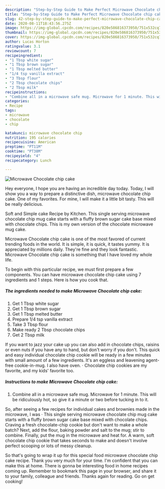 ```yaml
---
description: "Step-by-Step Guide to Make Perfect Microwave Chocolate chip cake"
title: "Step-by-Step Guide to Make Perfect Microwave Chocolate chip cake"
slug: 42-step-by-step-guide-to-make-perfect-microwave-chocolate-chip-cake
date: 2020-08-11T18:43:56.275Z
image: https://img-global.cpcdn.com/recipes/820e586816373950/751x532cq70/microwave-chocolate-chip-cake-recipe-main-photo.jpg
thumbnail: https://img-global.cpcdn.com/recipes/820e586816373950/751x532cq70/microwave-chocolate-chip-cake-recipe-main-photo.jpg
cover: https://img-global.cpcdn.com/recipes/820e586816373950/751x532cq70/microwave-chocolate-chip-cake-recipe-main-photo.jpg
author: Lucas Horton
ratingvalue: 3.1
reviewcount: 7
recipeingredient:
- "1 Tbsp white sugar"
- "1 Tbsp brown sugar"
- "1 Tbsp melted butter"
- "1/4 tsp vanilla extract"
- "3 Tbsp flour"
- "2 Tbsp chocolate chips"
- "2 Tbsp milk"
recipeinstructions:
- "Combine all in a microwave safe mug. Microwave for 1 minute. This will be ridiculously hot, so give it a minute or two before tucking in to it."
categories:
- Recipe
tags:
- microwave
- chocolate
- chip

katakunci: microwave chocolate chip 
nutrition: 195 calories
recipecuisine: American
preptime: "PT11M"
cooktime: "PT38M"
recipeyield: "4"
recipecategory: Lunch

---
```



![Microwave Chocolate chip cake](https://img-global.cpcdn.com/recipes/820e586816373950/751x532cq70/microwave-chocolate-chip-cake-recipe-main-photo.jpg)

Hey everyone, I hope you are having an incredible day today. Today, I will show you a way to prepare a distinctive dish, microwave chocolate chip cake. One of my favorites. For mine, I will make it a little bit tasty. This will be really delicious.

Soft and Simple cake Recipe by Kitchen. This single serving microwave chocolate chip mug cake starts with a fluffy brown sugar cake base mixed with chocolate chips. This is my own version of the chocolate microwave mug cake.

Microwave Chocolate chip cake is one of the most favored of current trending foods in the world. It is simple, it is quick, it tastes yummy. It is appreciated by millions daily. They're fine and they look fantastic. Microwave Chocolate chip cake is something that I have loved my whole life.


To begin with this particular recipe, we must first prepare a few components. You can have microwave chocolate chip cake using 7 ingredients and 1 steps. Here is how you cook that.

<!--inarticleads1-->

##### The ingredients needed to make Microwave Chocolate chip cake:

1. Get 1 Tbsp white sugar
1. Get 1 Tbsp brown sugar
1. Get 1 Tbsp melted butter
1. Prepare 1/4 tsp vanilla extract
1. Take 3 Tbsp flour
1. Make ready 2 Tbsp chocolate chips
1. Get 2 Tbsp milk


If you want to jazz your cake up you can also add in chocolate chips, raisins or even nuts if you have any to hand, but don&#39;t worry if you don&#39;t. This quick and easy individual chocolate chip cookie will be ready in a few minutes with small amount of a few ingredients. It&#39;s an eggless and leavening agent-free cookie-in-mug. I also have oven. · Chocolate chip cookies are my favorite, and my kids&#39; favorite too. 

<!--inarticleads2-->

##### Instructions to make Microwave Chocolate chip cake:

1. Combine all in a microwave safe mug. Microwave for 1 minute. This will be ridiculously hot, so give it a minute or two before tucking in to it.


So, after seeing a few recipes for individual cakes and brownies made in the microwave, I was · This single serving microwave chocolate chip mug cake starts with a fluffy brown sugar cake base mixed with chocolate chips. Craving a fresh chocolate-chip cookie but don&#39;t want to make a whole batch? Next, add the flour, baking powder and salt to the mug; stir to combine. Finally, put the mug in the microwave and heat for. A warm, soft chocolate chip cookie that takes seconds to make and doesn&#39;t involve perfect scooping or lots of messy cleanup. 

So that's going to wrap it up for this special food microwave chocolate chip cake recipe. Thank you very much for your time. I'm confident that you can make this at home. There is gonna be interesting food in home recipes coming up. Remember to bookmark this page in your browser, and share it to your family, colleague and friends. Thanks again for reading. Go on get cooking!
